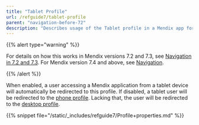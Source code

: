 ```yaml
---
title: "Tablet Profile"
url: /refguide7/tablet-profile
parent: "navigation-before-72"
description: "Describes usage of the Tablet profile in a Mendix app for Mendix versions 7.0 and 7.1."
---
```


{{% alert type="warning" %}}

For details on how this works in Mendix versions 7.2 and 7.3, see [Navigation in 7.2 and 7.3](navigation-in-72-and-73). For Mendix version 7.4 and above, see [Navigation](navigation).

{{% /alert %}}

When enabled, a user accessing a Mendix application from a tablet device will automatically be redirected to this profile. If disabled, a tablet user will be redirected to the [phone profile](phone-profile). Lacking that, the user will be redirected to the [desktop profile](desktop-profile).

{{% snippet file="/static/_includes/refguide7/Profile+properties.md" %}}
